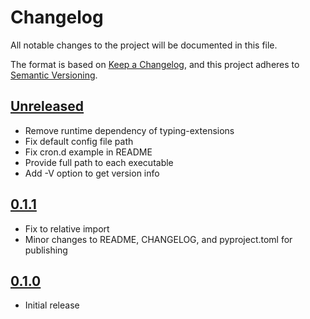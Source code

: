 # Changelog

All notable changes to the project will be documented in this file.

The format is based on [Keep a Changelog](https://keepachangelog.com/en/1.0.0/),
and this project adheres to [Semantic Versioning](https://semver.org/spec/v2.0.0.html).

## [Unreleased]

- Remove runtime dependency of typing-extensions
- Fix default config file path
- Fix cron.d example in README
- Provide full path to each executable
- Add -V option to get version info

## [0.1.1]

- Fix to relative import
- Minor changes to README, CHANGELOG, and pyproject.toml for publishing

## [0.1.0]

- Initial release

[Unreleased]: https://gitlab.com/randallpittman/lt-autosnap/-/compare/v0.1.1...master
[0.1.1]: https://gitlab.com/randallpittman/lt-autosnap/-/compare/v0.1.0...0.1.1
[0.1.0]: https://gitlab.com/randallpittman/lt-autosnap/-/tags/v0.1.0
